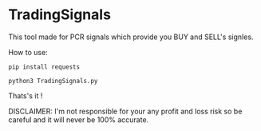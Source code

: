 # TradingSignals
This tool made for PCR signals which provide you BUY and SELL's signles.

How to use:

```pip install requests```

```python3 TradingSignals.py```

Thats's it !

DISCLAIMER:
I'm not responsible for your any profit and loss risk so be careful and it will never be 100% accurate.
